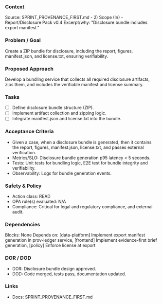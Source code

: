 ### Context

Source: SPRINT_PROVENANCE_FIRST.md - 2) Scope (In) - Report/Disclosure Pack v0.4
Excerpt/why: "Disclosure bundle includes export manifest."

### Problem / Goal

Create a ZIP bundle for disclosure, including the report, figures, manifest.json, and license.txt, ensuring verifiability.

### Proposed Approach

Develop a bundling service that collects all required disclosure artifacts, zips them, and includes the verifiable manifest and license summary.

### Tasks

- [ ] Define disclosure bundle structure (ZIP).
- [ ] Implement artifact collection and zipping logic.
- [ ] Integrate manifest.json and license.txt into the bundle.

### Acceptance Criteria

- Given a case, when a disclosure bundle is generated, then it contains the report, figures, manifest.json, license.txt, and passes external verification.
- Metrics/SLO: Disclosure bundle generation p95 latency < 5 seconds.
- Tests: Unit tests for bundling logic, E2E test for bundle integrity and verifiability.
- Observability: Logs for bundle generation events.

### Safety & Policy

- Action class: READ
- OPA rule(s) evaluated: N/A
- Compliance: Critical for legal and regulatory compliance, and external audit.

### Dependencies

Blocks: None
Depends on: [data-platform] Implement export manifest generation in prov-ledger service, [frontend] Implement evidence-first brief generation, [policy] Enforce license at export

### DOR / DOD

- DOR: Disclosure bundle design approved.
- DOD: Code merged, tests pass, documentation updated.

### Links

- Docs: SPRINT_PROVENANCE_FIRST.md
